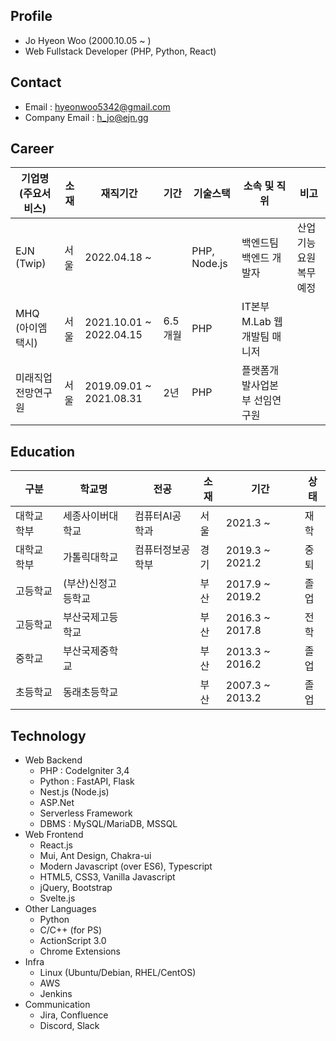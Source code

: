 ## Profile
  - Jo Hyeon Woo (2000.10.05 ~ )
  - Web Fullstack Developer (PHP, Python, React)

## Contact
- Email : hyeonwoo5342@gmail.com
- Company Email : h_jo@ejn.gg

## Career
|기업명 (주요서비스)|소재|재직기간|기간|기술스택|소속 및 직위|비고|
|-|-|-|-|-|-|-|
|EJN (Twip)|서울|2022.04.18 ~ ||PHP, Node.js|백엔드팀 백엔드 개발자|산업기능요원 복무 예정|
|MHQ (아이엠택시)|서울|2021.10.01 ~ 2022.04.15|6.5개월|PHP|IT본부 M.Lab 웹개발팀 매니저||
|미래직업전망연구원|서울|2019.09.01 ~ 2021.08.31|2년|PHP|플랫폼개발사업본부 선임연구원||

## Education
|구분|학교명|전공|소재|기간|상태|
|-|-|-|-|-|-|
|대학교 학부|세종사이버대학교|컴퓨터AI공학과|서울|2021.3 ~ |재학|
|대학교 학부|가톨릭대학교|컴퓨터정보공학부|경기|2019.3 ~ 2021.2|중퇴|
|고등학교|(부산)신정고등학교||부산|2017.9 ~ 2019.2|졸업|
|고등학교|부산국제고등학교||부산|2016.3 ~ 2017.8|전학|
|중학교|부산국제중학교||부산|2013.3 ~ 2016.2|졸업|
|초등학교|동래초등학교||부산|2007.3 ~ 2013.2|졸업|

## Technology
  - Web Backend
    - PHP : CodeIgniter 3,4
    - Python : FastAPI, Flask
    - Nest.js (Node.js)
    - ASP.Net
    - Serverless Framework
    - DBMS : MySQL/MariaDB, MSSQL
  - Web Frontend
    - React.js
    - Mui, Ant Design, Chakra-ui
    - Modern Javascript (over ES6), Typescript
    - HTML5, CSS3, Vanilla Javascript
    - jQuery, Bootstrap
    - Svelte.js
  - Other Languages
    - Python
    - C/C++ (for PS)
    - ActionScript 3.0
    - Chrome Extensions
  - Infra
    - Linux (Ubuntu/Debian, RHEL/CentOS)
    - AWS
    - Jenkins
  - Communication
    - Jira, Confluence
    - Discord, Slack
